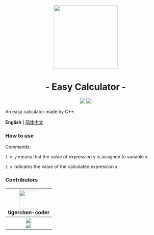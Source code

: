 <p align="center">
<img src="https://ren-yc.github.io/assets/ClassTools/EC.png" width="200">
</p>

<h1 align="center">- Easy Calculator -</h1>

<p align="center">
<img src="https://img.shields.io/github/v/release/class-tools/Easy-Calculator.svg?logo=iCloud">
<img src="https://img.shields.io/badge/support-Windows-blue?logo=Windows">
</p>

An easy calculator made by C++.

**English** | [简体中文](./README.zh-Hans.md)

### How to use

Commands:

`1 x y` means that the value of expression y is assigned to variable x.

`2 x` indicates the value of the calculated expression x.

### Contributors

| <img src="https://avatars.githubusercontent.com/u/67366523?v=4" width="60px"></br> tigerchen-coder |
| :---: |
| ![](https://shields.io/badge/Coding-green?logo=visual-studio-code&style=for-the-badge)<br>![](https://shields.io/badge/BugTester-yellow?logo=open-bug-bounty&style=for-the-badge) |